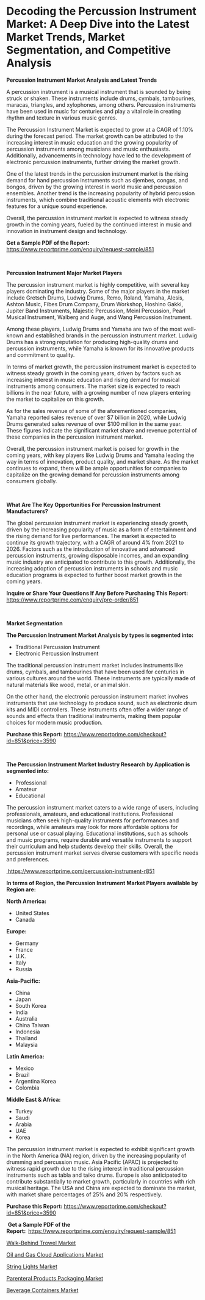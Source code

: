 <p><h1>Decoding the Percussion Instrument Market: A Deep Dive into the Latest Market Trends, Market Segmentation, and Competitive Analysis</h1></p><p><strong>Percussion Instrument Market Analysis and Latest Trends</strong></p>
<p><p>A percussion instrument is a musical instrument that is sounded by being struck or shaken. These instruments include drums, cymbals, tambourines, maracas, triangles, and xylophones, among others. Percussion instruments have been used in music for centuries and play a vital role in creating rhythm and texture in various music genres.</p><p>The Percussion Instrument Market is expected to grow at a CAGR of 1.10% during the forecast period. The market growth can be attributed to the increasing interest in music education and the growing popularity of percussion instruments among musicians and music enthusiasts. Additionally, advancements in technology have led to the development of electronic percussion instruments, further driving the market growth.</p><p>One of the latest trends in the percussion instrument market is the rising demand for hand percussion instruments such as djembes, congas, and bongos, driven by the growing interest in world music and percussion ensembles. Another trend is the increasing popularity of hybrid percussion instruments, which combine traditional acoustic elements with electronic features for a unique sound experience.</p><p>Overall, the percussion instrument market is expected to witness steady growth in the coming years, fueled by the continued interest in music and innovation in instrument design and technology.</p></p>
<p><strong>Get a Sample PDF of the Report:&nbsp;</strong> <a href="https://www.reportprime.com/enquiry/request-sample/851">https://www.reportprime.com/enquiry/request-sample/851</a></p>
<p>&nbsp;</p>
<p><strong>Percussion Instrument Major Market Players</strong></p>
<p><p>The percussion instrument market is highly competitive, with several key players dominating the industry. Some of the major players in the market include Gretsch Drums, Ludwig Drums, Remo, Roland, Yamaha, Alesis, Ashton Music, Fibes Drum Company, Drum Workshop, Hoshino Gakki, Jupiter Band Instruments, Majestic Percussion, Meinl Percussion, Pearl Musical Instrument, Walberg and Auge, and Wang Percussion Instrument.</p><p>Among these players, Ludwig Drums and Yamaha are two of the most well-known and established brands in the percussion instrument market. Ludwig Drums has a strong reputation for producing high-quality drums and percussion instruments, while Yamaha is known for its innovative products and commitment to quality.</p><p>In terms of market growth, the percussion instrument market is expected to witness steady growth in the coming years, driven by factors such as increasing interest in music education and rising demand for musical instruments among consumers. The market size is expected to reach billions in the near future, with a growing number of new players entering the market to capitalize on this growth.</p><p>As for the sales revenue of some of the aforementioned companies, Yamaha reported sales revenue of over $7 billion in 2020, while Ludwig Drums generated sales revenue of over $100 million in the same year. These figures indicate the significant market share and revenue potential of these companies in the percussion instrument market.</p><p>Overall, the percussion instrument market is poised for growth in the coming years, with key players like Ludwig Drums and Yamaha leading the way in terms of innovation, product quality, and market share. As the market continues to expand, there will be ample opportunities for companies to capitalize on the growing demand for percussion instruments among consumers globally.</p></p>
<p>&nbsp;</p>
<p><strong>What Are The Key Opportunities For Percussion Instrument Manufacturers?</strong></p>
<p><p>The global percussion instrument market is experiencing steady growth, driven by the increasing popularity of music as a form of entertainment and the rising demand for live performances. The market is expected to continue its growth trajectory, with a CAGR of around 4% from 2021 to 2026. Factors such as the introduction of innovative and advanced percussion instruments, growing disposable incomes, and an expanding music industry are anticipated to contribute to this growth. Additionally, the increasing adoption of percussion instruments in schools and music education programs is expected to further boost market growth in the coming years.</p></p>
<p><strong>Inquire or Share Your Questions If Any Before Purchasing This Report:</strong> <a href="https://www.reportprime.com/enquiry/pre-order/851">https://www.reportprime.com/enquiry/pre-order/851</a></p>
<p>&nbsp;</p>
<p><strong>Market Segmentation</strong></p>
<p><strong>The Percussion Instrument Market Analysis by types is segmented into:</strong></p>
<p><ul><li>Traditional Percussion Instrument</li><li>Electronic Percussion Instrument</li></ul></p>
<p><p>The traditional percussion instrument market includes instruments like drums, cymbals, and tambourines that have been used for centuries in various cultures around the world. These instruments are typically made of natural materials like wood, metal, or animal skin. </p><p>On the other hand, the electronic percussion instrument market involves instruments that use technology to produce sound, such as electronic drum kits and MIDI controllers. These instruments often offer a wider range of sounds and effects than traditional instruments, making them popular choices for modern music production.</p></p>
<p><strong>Purchase this Report:&nbsp;</strong><a href="https://www.reportprime.com/checkout?id=851&price=3590">https://www.reportprime.com/checkout?id=851&price=3590</a></p>
<p>&nbsp;</p>
<p><strong>The Percussion Instrument Market Industry Research by Application is segmented into:</strong></p>
<p><ul><li>Professional</li><li>Amateur</li><li>Educational</li></ul></p>
<p><p>The percussion instrument market caters to a wide range of users, including professionals, amateurs, and educational institutions. Professional musicians often seek high-quality instruments for performances and recordings, while amateurs may look for more affordable options for personal use or casual playing. Educational institutions, such as schools and music programs, require durable and versatile instruments to support their curriculum and help students develop their skills. Overall, the percussion instrument market serves diverse customers with specific needs and preferences.</p></p>
<p><a href="https://www.reportprime.com/percussion-instrument-r851">&nbsp;https://www.reportprime.com/percussion-instrument-r851</a></p>
<p><strong>In terms of Region, the Percussion Instrument Market Players available by Region are:</strong></p>
<p>
    <p> <strong> North America: </strong>
        <ul>
            <li>United States</li>
            <li>Canada</li>
        </ul>
        </p> 
    <p> <strong> Europe: </strong>
        <ul>
            <li>Germany</li>
            <li>France</li>
            <li>U.K.</li>
            <li>Italy</li>
            <li>Russia</li>
        </ul>
        </p> 
    <p> <strong> Asia-Pacific: </strong>
        <ul>
            <li>China</li>
            <li>Japan</li>
            <li>South Korea</li>
            <li>India</li>
            <li>Australia</li>
            <li>China Taiwan</li>
            <li>Indonesia</li>
            <li>Thailand</li>
            <li>Malaysia</li>
        </ul>
        </p> 
    <p> <strong> Latin America: </strong>
        <ul>
            <li>Mexico</li>
            <li>Brazil</li>
            <li>Argentina Korea</li>
            <li>Colombia</li>
        </ul>
        </p> 
    <p> <strong> Middle East & Africa: </strong>
        <ul>
            <li>Turkey</li>
            <li>Saudi</li>
            <li>Arabia</li>
            <li>UAE</li>
            <li>Korea</li>
        </ul>
    </p>
    </p>
<p><p>The percussion instrument market is expected to exhibit significant growth in the North America (NA) region, driven by the increasing popularity of drumming and percussion music. Asia Pacific (APAC) is projected to witness rapid growth due to the rising interest in traditional percussion instruments such as tabla and taiko drums. Europe is also anticipated to contribute substantially to market growth, particularly in countries with rich musical heritage. The USA and China are expected to dominate the market, with market share percentages of 25% and 20% respectively.</p></p>
<p><strong>Purchase this Report: </strong><a href="https://www.reportprime.com/checkout?id=851&price=3590">https://www.reportprime.com/checkout?id=851&price=3590</a></p>
<p>&nbsp;<strong>Get a Sample PDF of the Report:&nbsp;&nbsp;</strong><a href="https://www.reportprime.com/enquiry/request-sample/851">https://www.reportprime.com/enquiry/request-sample/851</a></p>
<p><strong></strong></p>
<p><p><a href="https://medium.com/@brendamoreno1988/analyzing-walk-behind-trowel-market-dynamics-and-growth-drivers-and-forecasted-for-period-from-2024-0c56a83053f9">Walk-Behind Trowel Market</a></p><p><a href="https://www.linkedin.com/pulse/oil-gas-cloud-applications-market-size-amp-share-analysis-y1pxf">Oil and Gas Cloud Applications Market</a></p><p><a href="https://github.com/AndreanneHane2023/Market-Research-Report-List-2/blob/main/string-lights-market.md">String Lights Market</a></p><p><a href="https://issuu.com/reportprime-2/docs/parenteral-products-packaging-market-size-2030.ppt">Parenteral Products Packaging Market</a></p><p><a href="https://www.linkedin.com/pulse/beverage-containers-market-ndash-industry-trends-forecast-period-vizne">Beverage Containers Market</a></p></p>